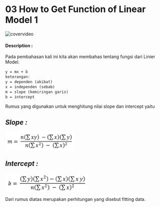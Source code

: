 # 03 How to Get Function of Linear Model 1

![covervideo](http://bit.ly/makeaicovervideo)

#### **Description :**
Pada pembahasan kali ini kita akan membahas tentang fungsi dari Linier Model. 

```
y = mx + b
keterangan:
y = dependen (akibat)
x = independen (sebab)
m = slope (kemiringan garis)
b = intercept
```

Rumus yang digunakan untuk menghitung nilai slope dan intercept yaitu

## *Slope :*

<img src ="https://github.com/BenedictusAryo/documents_assets/raw/master/New%20CourseMap/Beginner%20Course/5_Intro%20to%20Machine%20Learning/Assets/Figure_2.PNG" width="220" height="60" align="center"/>

## *Intercept :*

<img src ="https://github.com/BenedictusAryo/documents_assets/raw/master/New%20CourseMap/Beginner%20Course/5_Intro%20to%20Machine%20Learning/Assets/Figure_3.PNG" width="260" height="60" align="center"/>

Dari rumus diatas merupakan perhitungan yang disebut fitting data. 